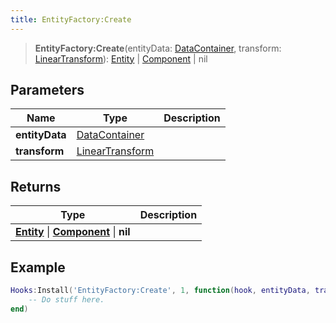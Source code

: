 ```yaml
---
title: EntityFactory:Create
---
```


> **EntityFactory:Create**(entityData: [DataContainer](/vext/ref/shared/type/datacontainer), transform: [LinearTransform](/vext/ref/shared/type/lineartransform)): [Entity](/vext/ref/shared/type/entity) \| [Component](/vext/ref/shared/type/component) \| nil

## Parameters

| Name | Type | Description |
| ---- | ---- | ----------- |
| **entityData** | [DataContainer](/vext/ref/shared/type/datacontainer) |  |
| **transform** | [LinearTransform](/vext/ref/shared/type/lineartransform) |  |

## Returns

| Type | Description |
| ---- | ----------- |
| **[Entity](/vext/ref/shared/type/entity)** \| **[Component](/vext/ref/shared/type/component)** \| **nil** |  |

## Example

```lua
Hooks:Install('EntityFactory:Create', 1, function(hook, entityData, transform)
    -- Do stuff here.
end)
```
